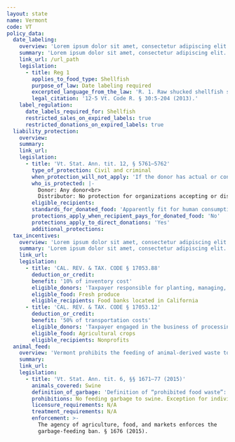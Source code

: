 ```yaml
---
layout: state
name: Vermont
code: VT
policy_data:
  date_labeling:
    overview: 'Lorem ipsum dolor sit amet, consectetur adipiscing elit. Curabitur tellus mi, consequat at laoreet eget, vestibulum nec dolor. Vivamus volutpat quam ac quam bibendum rutrum.'
    summary: 'Lorem ipsum dolor sit amet, consectetur adipiscing elit. Curabitur tellus mi, consequat at laoreet eget, vestibulum nec dolor. Vivamus volutpat quam ac quam bibendum rutrum.'
    link_url: /url_path
    legislation:
      - title: Reg 1
        applies_to_food_type: Shellfish
        purpose_of_law: Date labeling required
        excerpted_language_from_the_law: 'R. 1. Raw shucked shellfish shall be obtained in nonreturnable packages which bear a legible label that identifies the: . . . b. The “sell by” date for packages with a capacity of less than 1.87 L (one-half gallon) or the date shucked for packages with a capacity of 1.87 L (one-half gallon) or more.'
        legal_citation: '12-5 Vt. Code R. § 30:5-204 (2013).'
    label_regulation:
      date_labels_required_for: Shellfish
      restricted_sales_on_expired_labels: true
      restricted_donations_on_expired_labels: true
  liability_protection:
    overview:
    summary:
    link_url:
    legislation:
      - title: 'Vt. Stat. Ann. tit. 12, § 5761—5762'
        type_of_protection: Civil and criminal
        when_protection_will_not_apply: 'If the donor has actual or constructive knowledge that the food is adulterated, tainted, contaminated, or harmful to health'
        who_is_protected: |-
          Donor: Any donor<br>
          Distributor: No protection for organizations accepting or distributing donations of food
        eligible_recipients:
        standards_for_donated_food: 'Apparently fit for human consumption; Includes food not readily marketable due to appearance, freshness, grade, or surplus'
        protections_apply_when_recipient_pays_for_donated_food: 'No'
        protections_apply_to_direct_donations: 'Yes'
        additional_protections:
  tax_incentives:
    overview: 'Lorem ipsum dolor sit amet, consectetur adipiscing elit. Curabitur tellus mi, consequat at laoreet eget, vestibulum nec dolor. Vivamus volutpat quam ac quam bibendum rutrum.'
    summary: 'Lorem ipsum dolor sit amet, consectetur adipiscing elit. Curabitur tellus mi, consequat at laoreet eget, vestibulum nec dolor. Vivamus volutpat quam ac quam bibendum rutrum.'
    link_url:
    legislation:
      - title: 'CAL. REV. & TAX. CODE § 17053.88'
        deduction_or_credit:
        benefit: '10% of inventory cost'
        eligible_donors: 'Taxpayer responsible for planting, managing, and harvesting crops'
        eligible_food: Fresh produce
        eligible_recipients: Food banks located in California
      - title: 'CAL. REV. & TAX. CODE § 17053.12'
        deduction_or_credit:
        benefit: '50% of transportation costs'
        eligible_donors: 'Taxpayer engaged in the business of processing, distributing, or selling agricultural products'
        eligible_food: Agricultural crops
        eligible_recipients: Nonprofits
  animal_feed:
    overview: 'Vermont prohibits the feeding of animal-derived waste to swine. Food waste that consists of only processed (that is, pasteurized) dairy products may be fed to swine. Individuals may feed household garbage to their own swine.'
    summary:
    link_url:
    legislation:
      - title: 'Vt. Stat. Ann. tit. 6, §§ 1671–77 (2015)'
        animals_covered: Swine
        definition_of_garbage: 'Definition of “prohibited food waste”: All waste material derived in whole or in part from the meat of any animal (including fish and poultry) or other animal material, other than processed (that is, pasteurized) dairy products, and other refuse of any character whatsoever that has been associated with any such material, resulting from the handling, preparation, cooking, disposal, or consumption of food, except that such term shall not include waste from ordinary household operations which is fed directly to swine raised exclusively for the use in the household of the owner of the swine by members of the household and nonpaying guests and employees. § 1671 (2015).'
        prohibitions: No feeding garbage to swine. Exception for individuals feeding household garbage. § 1672 (2015).
        licensure_requirements: N/A
        treatment_requirements: N/A
        enforcement: >-
          The agency of agriculture, food, and markets enforces the
          garbage-feeding ban. § 1676 (2015).

































































































































































































































































































































































































































































































































          An authorized representative of the Vermont agency of agriculture,
          food, and markets or the U.S. Department of Agriculture may investigate
          private or public property at reasonable times to ensure prohibited
          food waste is not being fed to swine. § 1675 (2015).

































































































































































































































































































































































































































































































































          An individual or facility that violates the garbage-feeding ban will be
          fined $10-$100 for each offense. Each day on which the violation occurs
          counts as a separate offense. Such individual or facility also may be
          enjoined from further violation. § 1677 (2015).
        relevant_state_regulatory_body: 'Vermont Agency of Agriculture, Food, & Markets (§ 1676 (2015)), <a href="http://agriculture.vermont.gov/">http://agriculture.vermont.gov/</a>.'
  organics_recycling_mandates:
    overview:
    summary:
    link_url:
    legislation:
      - title: 'Vt. Stat. Ann. tit. 10, § 6605k'
        generators_covered: 'Any individual, partnership, company, corporation, association, unincorporated association, joint venture, trust, municipality, the State of Vermont or any agency, department, or subdivision of the State, federal agency, or any other legal or commercial entity.'
        waste_production: '2014: 104 tons/year;  2015: 52 tons/year; 2016: 26 tons/years; 2017: 18 tons/year; 2020: Food scraps banned from landfill completely'
        exemptions_for_distance_from_organics_processing_facility: 20 miles
---
```

